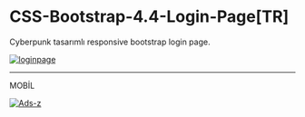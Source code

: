 # CSS-Bootstrap-4.4-Login-Page[TR]

Cyberpunk tasarımlı responsive bootstrap login page.

<a href="https://ibb.co/t8LcjBH"><img src="https://i.ibb.co/kQm0bKG/loginpage.jpg" alt="loginpage" border="0"></a>

----------------------------------------------------------------------

MOBİL 

<a href="https://ibb.co/XyT4ZbS"><img src="https://i.ibb.co/WD13W6g/Ads-z.jpg" alt="Ads-z" border="0"></a>
